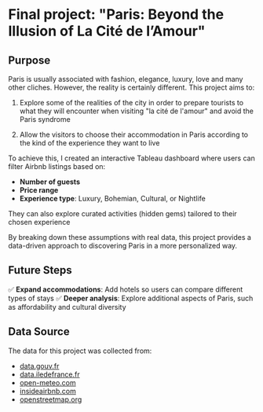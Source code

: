 # Final project: "Paris: Beyond the Illusion of La Cité de l’Amour"

## Purpose
Paris is usually associated with fashion, elegance, luxury, love and many other cliches. However, the reality is certainly different. This project aims to: 

1) Explore some of the realities of the city in order to prepare tourists to what they will encounter when visiting "la cité de l'amour" and avoid the Paris syndrome

2) Allow the visitors to choose their accommodation in Paris according to the kind of the experience they want to live 

To achieve this, I created an interactive Tableau dashboard where users can filter Airbnb listings based on:  
- **Number of guests**  
- **Price range**  
- **Experience type**: Luxury, Bohemian, Cultural, or Nightlife  

They can also explore curated activities (hidden gems) tailored to their chosen experience  

By breaking down these assumptions with real data, this project provides a data-driven approach to discovering Paris in a more personalized way.  

## Future Steps
✅ **Expand accommodations**: Add hotels so users can compare different types of stays 
✅ **Deeper analysis**: Explore additional aspects of Paris, such as affordability and cultural diversity

## Data Source
The data for this project was collected from:  
- [data.gouv.fr](https://www.data.gouv.fr/)  
- [data.iledefrance.fr](https://data.iledefrance.fr/)  
- [open-meteo.com](https://open-meteo.com/)  
- [insideairbnb.com](http://insideairbnb.com/)  
- [openstreetmap.org](https://www.openstreetmap.org/)  